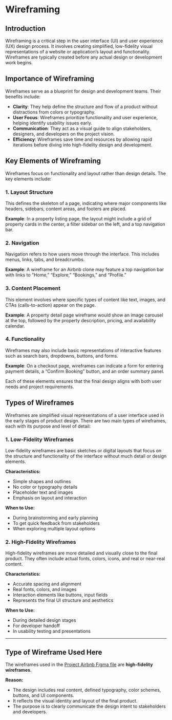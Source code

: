 # Wireframing

## Introduction

Wireframing is a critical step in the user interface (UI) and user experience (UX) design process. It involves creating simplified, low-fidelity visual representations of a website or application’s layout and functionality. Wireframes are typically created before any actual design or development work begins.

## Importance of Wireframing

Wireframes serve as a blueprint for design and development teams. Their benefits include:

- **Clarity**: They help define the structure and flow of a product without distractions from colors or typography.
- **User Focus**: Wireframes prioritize functionality and user experience, helping identify usability issues early.
- **Communication**: They act as a visual guide to align stakeholders, designers, and developers on the project vision.
- **Efficiency**: Wireframes save time and resources by allowing rapid iterations before diving into high-fidelity design and development.

## Key Elements of Wireframing

Wireframes focus on functionality and layout rather than design details. The key elements include:

### 1. Layout Structure
This defines the skeleton of a page, indicating where major components like headers, sidebars, content areas, and footers are placed.

**Example**: In a property listing page, the layout might include a grid of property cards in the center, a filter sidebar on the left, and a top navigation bar.

### 2. Navigation
Navigation refers to how users move through the interface. This includes menus, links, tabs, and breadcrumbs.

**Example**: A wireframe for an Airbnb clone may feature a top navigation bar with links to “Home,” “Explore,” “Bookings,” and “Profile.”

### 3. Content Placement
This element involves where specific types of content like text, images, and CTAs (calls-to-action) appear on the page.

**Example**: A property detail page wireframe would show an image carousel at the top, followed by the property description, pricing, and availability calendar.

### 4. Functionality
Wireframes may also include basic representations of interactive features such as search bars, dropdowns, buttons, and forms.

**Example**: On a checkout page, wireframes can indicate a form for entering payment details, a “Confirm Booking” button, and an order summary panel.

Each of these elements ensures that the final design aligns with both user needs and project requirements.

## Types of Wireframes

Wireframes are simplified visual representations of a user interface used in the early stages of product design. There are two main types of wireframes, each with its purpose and level of detail:

### 1. Low-Fidelity Wireframes
Low-fidelity wireframes are basic sketches or digital layouts that focus on the structure and functionality of the interface without much detail or design elements.

**Characteristics:**
- Simple shapes and outlines
- No color or typography details
- Placeholder text and images
- Emphasis on layout and interaction

**When to Use:**
- During brainstorming and early planning
- To get quick feedback from stakeholders
- When exploring multiple layout options

### 2. High-Fidelity Wireframes
High-fidelity wireframes are more detailed and visually close to the final product. They often include actual fonts, colors, icons, and real or near-real content.

**Characteristics:**
- Accurate spacing and alignment
- Real fonts, colors, and images
- Interaction elements like buttons, input fields
- Represents the final UI structure and aesthetics

**When to Use:**
- During detailed design stages
- For developer handoff
- In usability testing and presentations

---

## Type of Wireframe Used Here

The wireframes used in the [Project Airbnb Figma file](https://www.figma.com/design/E2BRqdPcKkrnX6hLGPto8Z/Project-Airbnb?node-id=1-2&p=f) are **high-fidelity wireframes**.

**Reason:**
- The design includes real content, defined typography, color schemes, buttons, and UI components.
- It reflects the visual identity and layout of the final product.
- The purpose is to clearly communicate the design intent to stakeholders and developers.
